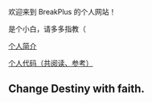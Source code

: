 欢迎来到 BreakPlus 的个人网站！

是个小白，请多多指教（

[个人简介](https://coderbreakplus.github.io/website/introduction/)

[个人代码（共阅读、参考）](https://coderbreakplus.github.io/website/mycode/)


## Change Destiny with faith.
